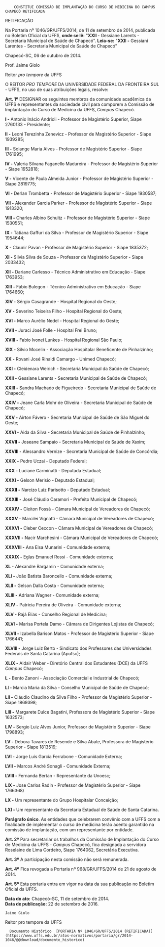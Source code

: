         CONSTITUI COMISSÃO DE IMPLANTAÇÃO DO CURSO DE MEDICINA DO CAMPUS CHAPECÓ RETIFICADA  

RETIFICAÇÃO

 Na Portaria nº 1046/GR/UFFS/2014, de 11 de setembro de 2014, publicada no Boletim Oficial da UFFS, **onde se lê:** "**XXII -** Gessiane Larents - Secretaria Municipal de Saúde de Chapecó". **Leia-se:** "**XXII -** Gessiani Larentes - Secretaria Municipal de Saúde de Chapecó"

 Chapecó-SC, 06 de outubro de 2014.

 Prof. Jaime Giolo

 Reitor *pro tempore* da UFFS

 O REITOR *PRO TEMPORE* DA UNIVERSIDADE FEDERAL DA FRONTEIRA SUL - UFFS, no uso de suas atribuições legais, resolve:

 **Art. 1º** DESIGNAR os seguintes membros da comunidade acadêmica da UFFS e representantes da sociedade civil para comporem a Comissão de Implantação do Curso de Medicina da UFFS, *Campus* Chapecó.

 **I -** Antonio Inácio Andrioli - Professor de Magistério Superior, Siape 2760133 - Presidente;

 **II -** Leoni Terezinha Zenevicz - Professor de Magistério Superior - Siape 1939285;

 **III -** Solange Maria Alves - Professor de Magistério Superior - Siape 1761995;

 **IV -** Valeria Silvana Faganello Madureira - Professor de Magistério Superior - Siape 1952818;

 **V -** Vicente de Paula Almeida Junior - Professor de Magistério Superior - Siape 2819775;

 **VI -** Derlan Trombetta - Professor de Magistério Superior - Siape 1930587;

 **VII -** Alexander Garcia Parker - Professor de Magistério Superior - Siape 1913320;

 **VIII -** Charles Albino Schultz - Professor de Magistério Superior - Siape 1530551;

 **IX -** Tatiana Gaffuri da Silva - Professor de Magistério Superior - Siape 1954644;

 **X -** Claunir Pavan - Professor de Magistério Superior - Siape 1835372;

 **XI -** Silvia Silva de Souza - Professor de Magistério Superior - Siape 2033432;

 **XII -** Dariane Carlesso - Técnico Administrativo em Educação - Siape 1763953;

 **XIII -** Fábio Bulegon - Técnico Administrativo em Educação - Siape 1764660;

 **XIV -** Sérgio Casagrande - Hospital Regional do Oeste;

 **XV -** Severino Teixeira Filho - Hospital Regional do Oeste;

 **XVI -** Marco Aurélio Nedel - Hospital Regional do Oeste;

 **XVII -** Juraci José Folle - Hospital Frei Bruno;

 **XVIII -** Fabio Ivonei Lunkes - Hospital Regional São Paulo;

 **XIX -** Silvio Mocelin - Associação Hospitalar Beneficente de Pinhalzinho;

 **XX -** Rovani José Rinaldi Camargo - Unimed Chapecó;

 **XXI -** Cleidenara Weirich - Secretaria Municipal da Saúde de Chapecó;

 **XXII -** Gessiane Larents - Secretaria Municipal de Saúde de Chapecó;

 **XXIII -** Sandra Machado de Figueiredo - Secretaria Municipal de Saúde de Chapecó;

 **XXIV -** Jeane Carla Mohr de Oliveira - Secretaria Municipal de Saúde de Chapecó;

 **XXV -** Airton Fávero - Secretaria Municipal de Saúde de São Miguel do Oeste;

 **XXVI -** Aida da Silva - Secretaria Municipal de Saúde de Pinhalzinho;

 **XXVII -** Joseane Sampaio - Secretaria Municipal de Saúde de Xaxim;

 **XXVIII -** Alessandro Vernize - Secretaria Municipal de Saúde de Concórdia;

 **XXIX -** Pedro Uczai - Deputado Federal;

 **XXX -** Luciane Carminatti - Deputada Estadual;

 **XXXI -** Gelson Merisio - Deputado Estadual;

 **XXXII -** Narcizo Luiz Parisotto - Deputado Estadual;

 **XXXIII -** José Cláudio Caramori - Prefeito Municipal de Chapecó;

 **XXXIV -** Cleiton Fossá - Câmara Municipal de Vereadores de Chapecó;

 **XXXV -** Marcilei Vignatti - Câmara Municipal de Vereadores de Chapecó;

 **XXXVI -** Cleber Ceccon - Câmara Municipal de Vereadores de Chapecó;

 **XXXVII -** Nacir Marchesini - Câmara Municipal de Vereadores de Chapecó;

 **XXXVIII -** Ana Elsa Munarini - Comunidade externa;

 **XXXIX -** Eglas Emanuel Rossi - Comunidade externa;

 **XL -** Alexandre Bargamin - Comunidade externa;

 **XLI -** João Batista Baroncello - Comunidade externa;

 **XLII -** Gelson Dalla Costa - Comunidade externa;

 **XLIII -** Adriana Wagner - Comunidade externa;

 **XLIV -** Patricia Pereira de Oliveira - Comunidade externa;

 **XLV -** Rajá Elias - Conselho Regional de Medicina;

 **XLVI -** Marisa Portela Damo - Câmara de Dirigentes Lojistas de Chapecó;

 **XLVII -** Izabella Barison Matos - Professor de Magistério Superior - Siape 1766441;

 **XLVIII -** Jorge Luiz Berto - Sindicato dos Professores das Universidades Federais de Santa Catarina (Apufsc);

 **XLIX -** Aldair Weber - Diretório Central dos Estudantes (DCE) da UFFS *Campus* Chapecó;

 **L -** Bento Zanoni - Associação Comercial e Industrial de Chapecó;

 **LI -** Marcia Maria da Silva - Conselho Municipal de Saúde de Chapecó;

 **LII -** Cláudio Claudino da Silva Filho - Professor de Magistério Superior - Siape 1869398;

 **LIII -** Margarete Dulce Bagatini, Professora de Magistério Superior - Siape 1632573;

 **LIV -** Sergio Luiz Alves Junior, Professor de Magistério Superior - Siape 1798893;

 **LV -** Debora Tavares de Resende e Silva Abate, Professora de Magistério Superior - Siape 1813519;

 **LVI -** Jorge Luís Garcia Ferrabone - Comunidade Externa;

 **LVII -** Marcos André Sonagli - Comunidade Externa;

 **LVIII -** Fernanda Bertan - Representante da Unoesc;

 **LIX -** Jose Carlos Radin - Professor de Magistério Superior - Siape 1766368/

 **LX -** Um representante do Grupo Hospitalar Conceição;

 **LXI -** Um representante da Secretaria Estadual de Saúde de Santa Catarina.

 **Parágrafo único**. As entidades que celebrarem convênio com a UFFS com a finalidade de implementar o curso de medicina terão acento garantido na comissão de implantação, com um representante por entidade.

 **Art. 2º** Para secretariar os trabalhos da Comissão de Implantação do Curso de Medicina da UFFS - *Campus* Chapecó, fica designada a servidora Roselaine de Lima Cordeiro, Siape 1764062, Secretária Executiva.

 **Art. 3º** A participação nesta comissão não será remunerada.

 **Art. 4º** Fica revogada a Portaria nº 968/GR/UFFS/2014 de 21 de agosto de 2014.

 **Art. 5º** Esta portaria entra em vigor na data da sua publicação no Boletim Oficial da UFFS.

  

   **Data do ato:** Chapecó-SC, 11 de setembro de 2014.   
 **Data de publicação:**  22 de setembro de 2016. 

    Jaime Giolo   
 Reitor pro tempore da UFFS 

      Documento Histórico  [PORTARIA Nº 1046/GR/UFFS/2014 (RETIFICADA)](https://www.uffs.edu.br/atos-normativos/portaria/gr/2014-1046/@@download/documento_historico)     
      